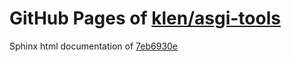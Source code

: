 GitHub Pages of [klen/asgi-tools](https://github.com/klen/asgi-tools.git)
===
Sphinx html documentation of [7eb6930e](https://github.com/klen/asgi-tools/tree/7eb6930e22dbc0842916ffe9dfc599579b14b795)
